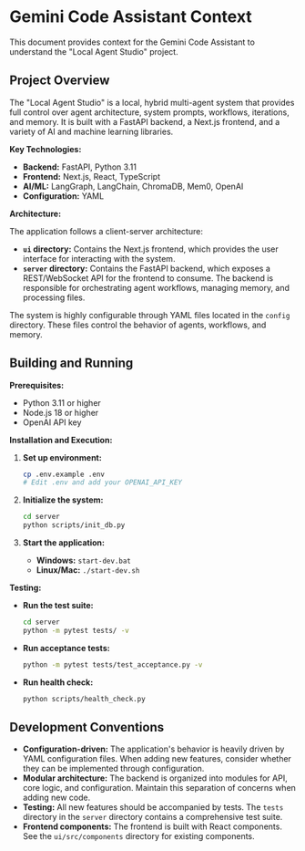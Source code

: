 # Gemini Code Assistant Context

This document provides context for the Gemini Code Assistant to understand the "Local Agent Studio" project.

## Project Overview

The "Local Agent Studio" is a local, hybrid multi-agent system that provides full control over agent architecture, system prompts, workflows, iterations, and memory. It is built with a FastAPI backend, a Next.js frontend, and a variety of AI and machine learning libraries.

**Key Technologies:**

*   **Backend:** FastAPI, Python 3.11
*   **Frontend:** Next.js, React, TypeScript
*   **AI/ML:** LangGraph, LangChain, ChromaDB, Mem0, OpenAI
*   **Configuration:** YAML

**Architecture:**

The application follows a client-server architecture:

*   **`ui` directory:** Contains the Next.js frontend, which provides the user interface for interacting with the system.
*   **`server` directory:** Contains the FastAPI backend, which exposes a REST/WebSocket API for the frontend to consume. The backend is responsible for orchestrating agent workflows, managing memory, and processing files.

The system is highly configurable through YAML files located in the `config` directory. These files control the behavior of agents, workflows, and memory.

## Building and Running

**Prerequisites:**

*   Python 3.11 or higher
*   Node.js 18 or higher
*   OpenAI API key

**Installation and Execution:**

1.  **Set up environment:**
    ```bash
    cp .env.example .env
    # Edit .env and add your OPENAI_API_KEY
    ```

2.  **Initialize the system:**
    ```bash
    cd server
    python scripts/init_db.py
    ```

3.  **Start the application:**
    *   **Windows:** `start-dev.bat`
    *   **Linux/Mac:** `./start-dev.sh`

**Testing:**

*   **Run the test suite:**
    ```bash
    cd server
    python -m pytest tests/ -v
    ```

*   **Run acceptance tests:**
    ```bash
    python -m pytest tests/test_acceptance.py -v
    ```

*   **Run health check:**
    ```bash
    python scripts/health_check.py
    ```

## Development Conventions

*   **Configuration-driven:** The application's behavior is heavily driven by YAML configuration files. When adding new features, consider whether they can be implemented through configuration.
*   **Modular architecture:** The backend is organized into modules for API, core logic, and configuration. Maintain this separation of concerns when adding new code.
*   **Testing:** All new features should be accompanied by tests. The `tests` directory in the `server` directory contains a comprehensive test suite.
*   **Frontend components:** The frontend is built with React components. See the `ui/src/components` directory for existing components.
